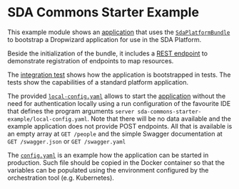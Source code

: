 # SDA Commons Starter Example

This example module shows an 
[application](./src/main/java/org/sdase/commons/starter/example/SdaPlatformExampleApplication.java) that uses the 
[`SdaPlatformBundle`](../sda-commons-starter/src/main/java/org/sdase/commons/starter/SdaPlatformBundle.java)
to bootstrap a Dropwizard application for use in the SDA Platform.

Beside the initialization of the bundle, it includes a 
[REST endpoint](./src/main/java/org/sdase/commons/starter/example/people/rest/PersonEndpoint.java) to demonstrate
registration of endpoints to map resources.

The 
[integration test](./src/test/java/org/sdase/commons/serr/starter/example/SdaPlatformExampleApplicationIT.java) 
shows how the application is bootstrapped in tests. The tests show the capabilities of a standard platform application.

The provided [`local-config.yaml`](./local-config.yaml) allows to start the 
[application](./src/main/java/org/sdase/commons/starter/example/SdaPlatformExampleApplication.java) without the 
need for authentication locally using a run configuration of the favourite IDE that defines the program arguments 
`server sda-commons-starter-example/local-config.yaml`. Note that there will be no data available and the example
application does not provide POST endpoints. All that is available is an empty array at `GET /people` and the simple
Swagger documentation at `GET /swagger.json` or `GET /swagger.yaml`

The [`config.yaml`](./config.yaml) is an example how the application can be started in production. Such file should be 
copied in the Docker container so that the variables can be populated using the environment configured by the 
orchestration tool (e.g. Kubernetes).   